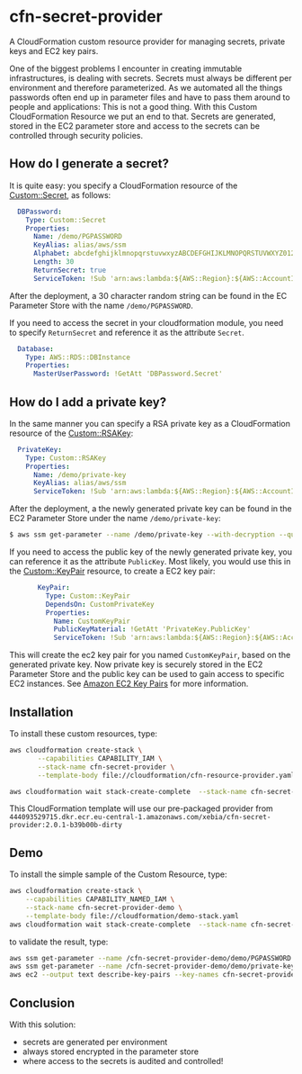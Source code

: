 # cfn-secret-provider
A CloudFormation custom resource provider for managing secrets, private keys and EC2 key pairs.

One of the biggest problems I encounter in creating immutable infrastructures, is dealing with secrets. Secrets must always be different per
environment and therefore parameterized. As we automated all the things passwords often end up in parameter files and have to pass them around 
to people and applications: This is not a good thing. With this Custom CloudFormation Resource we put an end to that. Secrets are generated, 
stored in the EC2 parameter store and access to the secrets can be controlled through security policies.

## How do I generate a secret?
It is quite easy: you specify a CloudFormation resource of the [Custom::Secret](docs/Secret.md), as follows:

```yaml
  DBPassword:
    Type: Custom::Secret
    Properties:
      Name: /demo/PGPASSWORD
      KeyAlias: alias/aws/ssm
      Alphabet: abcdefghijklmnopqrstuvwxyzABCDEFGHIJKLMNOPQRSTUVWXYZ0123456789
      Length: 30
      ReturnSecret: true
      ServiceToken: !Sub 'arn:aws:lambda:${AWS::Region}:${AWS::AccountId}:function:binxio-cfn-secret-provider'
```
After the deployment, a 30 character random string can be found in the EC Parameter Store with the name `/demo/PGPASSWORD`.

If you need to access the secret in your cloudformation module, you need to specify `ReturnSecret` and reference it as the attribute `Secret`.

```yaml
  Database:
    Type: AWS::RDS::DBInstance
    Properties:
      MasterUserPassword: !GetAtt 'DBPassword.Secret'
```

## How do I add a private key?
In the same manner you can specify a RSA private key as a CloudFormation resource of the [Custom::RSAKey](docs/RSAKey.md):

```yaml
  PrivateKey:
    Type: Custom::RSAKey
    Properties:
      Name: /demo/private-key
      KeyAlias: alias/aws/ssm
      ServiceToken: !Sub 'arn:aws:lambda:${AWS::Region}:${AWS::AccountId}:function:binxio-cfn-secret-provider'
```
After the deployment, a the newly generated private key can be found in the EC2 Parameter Store under the name `/demo/private-key`:

```bash
$ aws ssm get-parameter --name /demo/private-key --with-decryption --query Parameter.Value --output text
```

If you need to access the public key of the newly generated private key, you can reference it as the attribute `PublicKey`.  Most likely, 
you would use this in the [Custom::KeyPair](docs/KeyPair.md) resource, to create a EC2 key pair:

```yaml
       KeyPair:
         Type: Custom::KeyPair
         DependsOn: CustomPrivateKey
         Properties:
           Name: CustomKeyPair
           PublicKeyMaterial: !GetAtt 'PrivateKey.PublicKey'
           ServiceToken: !Sub 'arn:aws:lambda:${AWS::Region}:${AWS::AccountId}:function:binxio-cfn-secret-provider'
```
This will create the ec2 key pair for you named `CustomKeyPair`, based on the generated private key. Now private key is securely stored in the EC2 Parameter Store and the public key can be used to gain access to specific EC2 instances. See [Amazon EC2 Key Pairs](http://docs.aws.amazon.com/AWSEC2/latest/UserGuide/ec2-key-pairs.html) for more information.


## Installation
To install these custom resources, type:

```sh
aws cloudformation create-stack \
       --capabilities CAPABILITY_IAM \
       --stack-name cfn-secret-provider \
       --template-body file://cloudformation/cfn-resource-provider.yaml

aws cloudformation wait stack-create-complete  --stack-name cfn-secret-provider 
```
This CloudFormation template will use our pre-packaged provider from `444093529715.dkr.ecr.eu-central-1.amazonaws.com/xebia/cfn-secret-provider:2.0.1-b39b00b-dirty`

## Demo
To install the simple sample of the Custom Resource, type:

```sh
aws cloudformation create-stack \
    --capabilities CAPABILITY_NAMED_IAM \
    --stack-name cfn-secret-provider-demo \
    --template-body file://cloudformation/demo-stack.yaml
aws cloudformation wait stack-create-complete  --stack-name cfn-secret-provider-demo
```

to validate the result, type:

```sh
aws ssm get-parameter --name /cfn-secret-provider-demo/demo/PGPASSWORD --with-decryption
aws ssm get-parameter --name /cfn-secret-provider-demo/demo/private-key  --with-decryption
aws ec2 --output text describe-key-pairs --key-names cfn-secret-provider-demo-custom-key-pair
```

## Conclusion
With this solution: 

- secrets are generated per environment
- always stored encrypted in the parameter store 
- where access to the secrets is audited and controlled!

